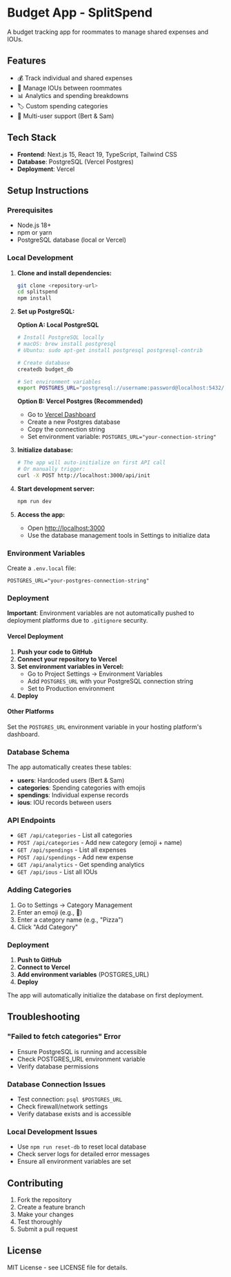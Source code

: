 # Budget App - SplitSpend

A budget tracking app for roommates to manage shared expenses and IOUs.

## Features

- 💰 Track individual and shared expenses
- 🤝 Manage IOUs between roommates
- 📊 Analytics and spending breakdowns
- 🏷️ Custom spending categories
- 👥 Multi-user support (Bert & Sam)

## Tech Stack

- **Frontend**: Next.js 15, React 19, TypeScript, Tailwind CSS
- **Database**: PostgreSQL (Vercel Postgres)
- **Deployment**: Vercel

## Setup Instructions

### Prerequisites

- Node.js 18+ 
- npm or yarn
- PostgreSQL database (local or Vercel)

### Local Development

1. **Clone and install dependencies:**
   ```bash
   git clone <repository-url>
   cd splitspend
   npm install
   ```

2. **Set up PostgreSQL:**

   **Option A: Local PostgreSQL**
   ```bash
   # Install PostgreSQL locally
   # macOS: brew install postgresql
   # Ubuntu: sudo apt-get install postgresql postgresql-contrib
   
   # Create database
   createdb budget_db
   
   # Set environment variables
   export POSTGRES_URL="postgresql://username:password@localhost:5432/budget_db"
   ```

   **Option B: Vercel Postgres (Recommended)**
   - Go to [Vercel Dashboard](https://vercel.com/dashboard)
   - Create a new Postgres database
   - Copy the connection string
   - Set environment variable: `POSTGRES_URL="your-connection-string"`

3. **Initialize database:**
   ```bash
   # The app will auto-initialize on first API call
   # Or manually trigger:
   curl -X POST http://localhost:3000/api/init
   ```

4. **Start development server:**
   ```bash
   npm run dev
   ```

5. **Access the app:**
   - Open [http://localhost:3000](http://localhost:3000)
   - Use the database management tools in Settings to initialize data

### Environment Variables

Create a `.env.local` file:
```env
POSTGRES_URL="your-postgres-connection-string"
```

### Deployment

**Important**: Environment variables are not automatically pushed to deployment platforms due to `.gitignore` security.

#### Vercel Deployment

1. **Push your code to GitHub**
2. **Connect your repository to Vercel**
3. **Set environment variables in Vercel:**
   - Go to Project Settings → Environment Variables
   - Add `POSTGRES_URL` with your PostgreSQL connection string
   - Set to Production environment
4. **Deploy**

#### Other Platforms

Set the `POSTGRES_URL` environment variable in your hosting platform's dashboard.

### Database Schema

The app automatically creates these tables:
- **users**: Hardcoded users (Bert & Sam)
- **categories**: Spending categories with emojis
- **spendings**: Individual expense records
- **ious**: IOU records between users

### API Endpoints

- `GET /api/categories` - List all categories
- `POST /api/categories` - Add new category (emoji + name)
- `GET /api/spendings` - List all expenses
- `POST /api/spendings` - Add new expense
- `GET /api/analytics` - Get spending analytics
- `GET /api/ious` - List all IOUs

### Adding Categories

1. Go to Settings → Category Management
2. Enter an emoji (e.g., 🍕)
3. Enter a category name (e.g., "Pizza")
4. Click "Add Category"

### Deployment

1. **Push to GitHub**
2. **Connect to Vercel**
3. **Add environment variables** (POSTGRES_URL)
4. **Deploy**

The app will automatically initialize the database on first deployment.

## Troubleshooting

### "Failed to fetch categories" Error
- Ensure PostgreSQL is running and accessible
- Check POSTGRES_URL environment variable
- Verify database permissions

### Database Connection Issues
- Test connection: `psql $POSTGRES_URL`
- Check firewall/network settings
- Verify database exists and is accessible

### Local Development Issues
- Use `npm run reset-db` to reset local database
- Check server logs for detailed error messages
- Ensure all environment variables are set

## Contributing

1. Fork the repository
2. Create a feature branch
3. Make your changes
4. Test thoroughly
5. Submit a pull request

## License

MIT License - see LICENSE file for details.